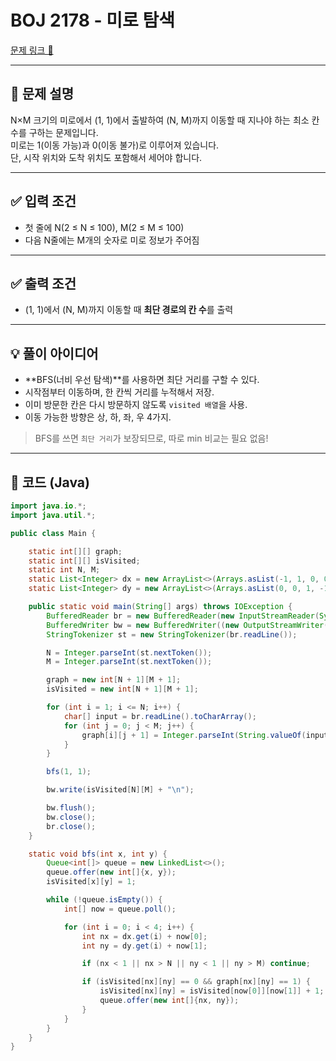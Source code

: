 # BOJ 2178 - 미로 탐색

[문제 링크 🔗](https://www.acmicpc.net/problem/2178)

---

## 📌 문제 설명

N×M 크기의 미로에서 (1, 1)에서 출발하여 (N, M)까지 이동할 때 지나야 하는 최소 칸 수를 구하는 문제입니다.  
미로는 1(이동 가능)과 0(이동 불가)로 이루어져 있습니다.  
단, 시작 위치와 도착 위치도 포함해서 세어야 합니다.

---

## ✅ 입력 조건

- 첫 줄에 N(2 ≤ N ≤ 100), M(2 ≤ M ≤ 100)
- 다음 N줄에는 M개의 숫자로 미로 정보가 주어짐

---

## ✅ 출력 조건

- (1, 1)에서 (N, M)까지 이동할 때 **최단 경로의 칸 수**를 출력

---

## 💡 풀이 아이디어

- **BFS(너비 우선 탐색)**를 사용하면 최단 거리를 구할 수 있다.
- 시작점부터 이동하며, 한 칸씩 거리를 누적해서 저장.
- 이미 방문한 칸은 다시 방문하지 않도록 `visited 배열`을 사용.
- 이동 가능한 방향은 상, 하, 좌, 우 4가지.

> BFS를 쓰면 `최단 거리`가 보장되므로, 따로 min 비교는 필요 없음!

---

## 📝 코드 (Java)

```java
import java.io.*;
import java.util.*;

public class Main {

    static int[][] graph;
    static int[][] isVisited;
    static int N, M;
    static List<Integer> dx = new ArrayList<>(Arrays.asList(-1, 1, 0, 0));
    static List<Integer> dy = new ArrayList<>(Arrays.asList(0, 0, 1, -1));

    public static void main(String[] args) throws IOException {
        BufferedReader br = new BufferedReader(new InputStreamReader(System.in));
        BufferedWriter bw = new BufferedWriter((new OutputStreamWriter(System.out)));
        StringTokenizer st = new StringTokenizer(br.readLine());

        N = Integer.parseInt(st.nextToken());
        M = Integer.parseInt(st.nextToken());

        graph = new int[N + 1][M + 1];
        isVisited = new int[N + 1][M + 1];

        for (int i = 1; i <= N; i++) {
            char[] input = br.readLine().toCharArray();
            for (int j = 0; j < M; j++) {
                graph[i][j + 1] = Integer.parseInt(String.valueOf(input[j]));
            }
        }

        bfs(1, 1);

        bw.write(isVisited[N][M] + "\n");

        bw.flush();
        bw.close();
        br.close();
    }

    static void bfs(int x, int y) {
        Queue<int[]> queue = new LinkedList<>();
        queue.offer(new int[]{x, y});
        isVisited[x][y] = 1;

        while (!queue.isEmpty()) {
            int[] now = queue.poll();

            for (int i = 0; i < 4; i++) {
                int nx = dx.get(i) + now[0];
                int ny = dy.get(i) + now[1];

                if (nx < 1 || nx > N || ny < 1 || ny > M) continue;

                if (isVisited[nx][ny] == 0 && graph[nx][ny] == 1) {
                    isVisited[nx][ny] = isVisited[now[0]][now[1]] + 1;
                    queue.offer(new int[]{nx, ny});
                }
            }
        }
    }
}
```
